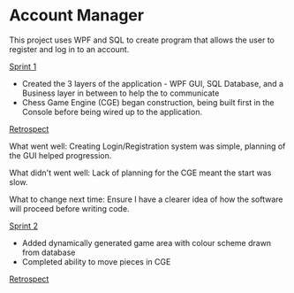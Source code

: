 # Account Manager

This project uses WPF and SQL to create program that allows the user to register and log in to an account.

<u>Sprint 1</u>

- Created the 3 layers of the application - WPF GUI, SQL Database, and a Business layer in between to help the to communicate 
- Chess Game Engine (CGE) began construction, being built first in the Console before being wired up to the application.

<u>Retrospect</u>

What went well: Creating Login/Registration system was simple, planning of the GUI helped progression.

What didn't went well: Lack of planning for the CGE meant the start was slow.

What to change next time: Ensure I have a clearer idea of how the software will proceed before writing code. 

<u>Sprint 2</u>

- Added dynamically generated game area with colour scheme drawn from database
- Completed ability to move pieces in CGE

<u>Retrospect</u>

